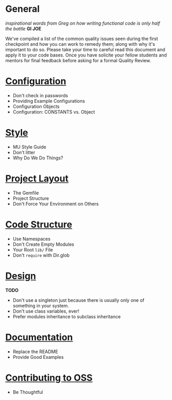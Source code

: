 General
=======
_inspirational words from Greg on how writing functional code is only
half the battle_ __GI JOE__

We've compiled a list of the common quality issues seen during the first checkpoint and how you can work to remedy them; along with why it's important to do so. Please take your time to careful read this document and apply it to your code bases. Once you have solicite your fellow students and mentors for final feedback before asking for a formal Quality Review.

[Configuration](https://github.com/mendicant-university/s10-notes/blob/master/configuration.md)
===============

  - Don't check in passwords
  - Providing Example Configurations
  - Configuration Objects
  - Configuration: CONSTANTS vs. Object

[Style](https://github.com/mendicant-university/s10-notes/blob/master/style.md)
=======

  - MU Style Guide
  - Don't litter
  - Why Do We Do Things?

[Project Layout](https://github.com/mendicant-university/s10-notes/blob/master/project_layout.md)
================

  - The Gemfile
  - Project Structure
  - Don't Force Your Environment on Others

[Code Structure](https://github.com/mendicant-university/s10-notes/blob/master/code_structure.md)
================

  - Use Namespaces
  - Don't Create Empty Modules
  - Your Root `lib/` File
  - Don't `require` with Dir.glob

[Design](https://github.com/mendicant-university/s10-notes/blob/master/design.md)
========
__TODO__

  - Don't use a singleton just because there is usually only one of something in your system.
  - Don't use class variables, ever!
  - Prefer modules inheritance to subclass inheritance

[Documentation](https://github.com/mendicant-university/s10-notes/blob/master/documentation.md)
===============

  - Replace the README
  - Provide Good Examples

[Contributing to OSS](https://github.com/mendicant-university/s10-notes/blob/master/contributing_to_oss.md)
=====================

  - Be Thoughtful